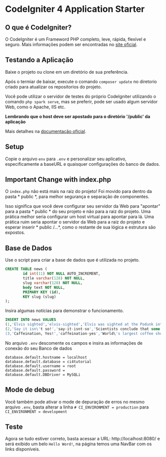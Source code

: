 # CodeIgniter 4 Application Starter

## O que é CodeIgniter?

O CodeIgniter é um Frameword PHP completo, leve, rápida, flexível e seguro. 
Mais informações podem ser encontradas no [site oficial](http://codeigniter.com).

## Testando a Aplicação

Baixe o projeto ou clone em um diretório de sua preferência.

Após o termiar de baixar, execute o comando `composer update` no diretorio criado para atualizar os repositorios do projeto.

Você pode utilizar o servidor de testes do próprio CodeIgniter utilizando o comando `php spark serve`, mas se preferir, pode ser usado algum servidor Web, como o Apache, IIS etc. 


**Lembrando que o host deve ser apostado para o diretório '/public' da aplicação**

Mais detalhes na [documentação oficial](https://codeigniter4.github.io/userguide/).


## Setup

Copie o arquivo `env` para `.env` e personalizar seu aplicativo, especificamente a baseURL
e quaisquer configurações do banco de dados.

## Important Change with index.php

O `index.php` não está mais na raiz do projeto! Foi movido para dentro da pasta * public *,
para melhor segurança e separação de componentes.

Isso significa que você deve configurar seu servidor da Web para "apontar" para a pasta * public * do seu projeto e
não para a raiz do projeto. Uma prática melhor seria configurar um host virtual para apontar para lá. Uma prática ruim seria apontar o servidor da Web para a raiz do projeto e esperar inserir * public /...*, como o restante de sua lógica e
estrutura são expostos.

## Base de Dados

Use o script para criar a base de dados que é utilizada no projeto.

```sql
CREATE TABLE news (
        id int(11) NOT NULL AUTO_INCREMENT,
        title varchar(128) NOT NULL,
        slug varchar(128) NOT NULL,
        body text NOT NULL,
        PRIMARY KEY (id),
        KEY slug (slug)
);
```

Insira algumas notícias para demonstrar o funcionamento.

```sql
INSERT INTO news VALUES
(1,'Elvis sighted','elvis-sighted','Elvis was sighted at the Podunk internet cafe. It looked like he was writing a CodeIgniter app.'),
(2,'Say it isn\'t so!','say-it-isnt-so','Scientists conclude that some programmers have a sense of humor.'),
(3,'Caffeination, Yes!','caffeination-yes','World\'s largest coffee shop open onsite nested coffee shop for staff only.');
```

No arquivo `.env` descomente os campos e insira as informações de conexão do seu Banco de dados

```
database.default.hostname = localhost
database.default.database = ci4tutorial
database.default.username = root
database.default.password = 
database.default.DBDriver = MySQLi
```

## Mode de debug

Você também pode ativar o mode de depuração de erros no mesmo arquivo `.env`, basta alterar a linha `# CI_ENVIRONMENT = production` para `CI_ENVIRONMENT = development`


## Teste

Agora se tudo estiver correto, basta acessar a URL: http://localhost:8080/ e será exibido um belo `Hello Word!`, na página temos uma NavBar com os links disponíveis.
